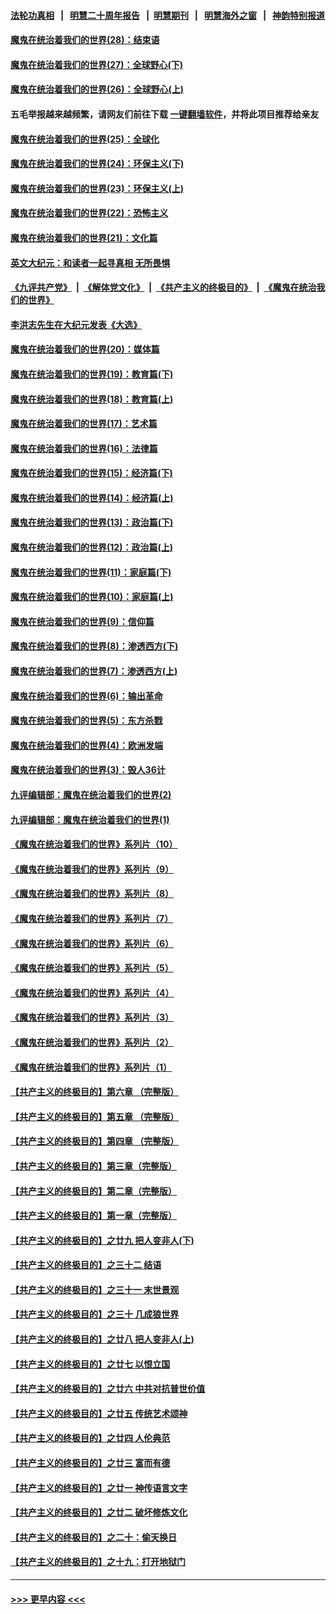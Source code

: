 #### [法轮功真相](https://github.com/gfw-breaker/truth/blob/master/README.md?t=0) &nbsp;&nbsp;|&nbsp;&nbsp; [明慧二十周年报告](https://github.com/gfw-breaker/mh-reports/blob/master/README.md?t=0) &nbsp;&nbsp;|&nbsp;&nbsp;[明慧期刊](https://github.com/gfw-breaker/mh-qikan) &nbsp;&nbsp;|&nbsp;&nbsp; [明慧海外之窗](https://github.com/gfw-breaker/mh-news/blob/master/README.md?t=0) &nbsp;&nbsp;|&nbsp;&nbsp; [神韵特别报道](https://github.com/gfw-breaker/mh-news/blob/master/shenyun.md?t=0)
#### [魔鬼在统治着我们的世界(28)：结束语](../pages/nsc422/n10936246.md?t=06101401) 
#### [魔鬼在统治着我们的世界(27)：全球野心(下)](../pages/nsc422/n10928319.md?t=06101401) 
#### [魔鬼在统治着我们的世界(26)：全球野心(上)](../pages/nsc422/n10900318.md?t=06101401) 
#### 五毛举报越来越频繁，请网友们前往下载 [一键翻墙软件](https://github.com/gfw-breaker/ssr-accounts)，并将此项目推荐给亲友
#### [魔鬼在统治着我们的世界(25)：全球化](../pages/nsc422/n10788205.md?t=06101401) 
#### [魔鬼在统治着我们的世界(24)：环保主义(下)](../pages/nsc422/n10695307.md?t=06101401) 
#### [魔鬼在统治着我们的世界(23)：环保主义(上)](../pages/nsc422/n10688613.md?t=06101401) 
#### [魔鬼在统治着我们的世界(22)：恐怖主义](../pages/nsc422/n10614727.md?t=06101401) 
#### [魔鬼在统治着我们的世界(21)：文化篇](../pages/nsc422/n10597706.md?t=06101401) 
#### [英文大纪元：和读者一起寻真相 无所畏惧](../pages/nsc422/n12542027.md?t=06101401) 
#### [《九评共产党》](https://github.com/begood0513/9ping.md/blob/master/README.md) &nbsp;|&nbsp; [《解体党文化》](../../../../jtdwh.md/blob/master/README.md)  &nbsp;|&nbsp; [《共产主义的终极目的》](../../../../gczydzjmd.md/blob/master/README.md) &nbsp;|&nbsp; [《魔鬼在统治我们的世界》](../../../../mgztzwmdsj.md/blob/master/README.md) 
#### [李洪志先生在大纪元发表《大选》](../pages/nsc422/n12534746.md?t=06101401) 
#### [魔鬼在统治着我们的世界(20)：媒体篇](../pages/nsc422/n10586579.md?t=06101401) 
#### [魔鬼在统治着我们的世界(19)：教育篇(下)](../pages/nsc422/n10564808.md?t=06101401) 
#### [魔鬼在统治着我们的世界(18)：教育篇(上)](../pages/nsc422/n10526970.md?t=06101401) 
#### [魔鬼在统治着我们的世界(17)：艺术篇](../pages/nsc422/n10499093.md?t=06101401) 
#### [魔鬼在统治着我们的世界(16)：法律篇](../pages/nsc422/n10485969.md?t=06101401) 
#### [魔鬼在统治着我们的世界(15)：经济篇(下)](../pages/nsc422/n10469975.md?t=06101401) 
#### [魔鬼在统治着我们的世界(14)：经济篇(上)](../pages/nsc422/n10457370.md?t=06101401) 
#### [魔鬼在统治着我们的世界(13)：政治篇(下)](../pages/nsc422/n10448270.md?t=06101401) 
#### [魔鬼在统治着我们的世界(12)：政治篇(上)](../pages/nsc422/n10444576.md?t=06101401) 
#### [魔鬼在统治着我们的世界(11)：家庭篇(下)](../pages/nsc422/n10440961.md?t=06101401) 
#### [魔鬼在统治着我们的世界(10)：家庭篇(上)](../pages/nsc422/n10435448.md?t=06101401) 
#### [魔鬼在统治着我们的世界(9)：信仰篇](../pages/nsc422/n10432159.md?t=06101401) 
#### [魔鬼在统治着我们的世界(8)：渗透西方(下)](../pages/nsc422/n10429603.md?t=06101401) 
#### [魔鬼在统治着我们的世界(7)：渗透西方(上)](../pages/nsc422/n10426013.md?t=06101401) 
#### [魔鬼在统治着我们的世界(6)：输出革命](../pages/nsc422/n10421536.md?t=06101401) 
#### [魔鬼在统治着我们的世界(5)：东方杀戮](../pages/nsc422/n10417707.md?t=06101401) 
#### [魔鬼在统治着我们的世界(4)：欧洲发端](../pages/nsc422/n10414890.md?t=06101401) 
#### [魔鬼在统治着我们的世界(3)：毁人36计](../pages/nsc422/n10411583.md?t=06101401) 
#### [九评编辑部：魔鬼在统治着我们的世界(2)](../pages/nsc422/n10410036.md?t=06101401) 
#### [九评编辑部：魔鬼在统治着我们的世界(1)](../pages/nsc422/n10406825.md?t=06101401) 
#### [《魔鬼在统治着我们的世界》系列片（10）](../pages/nsc422/n12292670.md?t=06101401) 
#### [《魔鬼在统治着我们的世界》系列片（9）](../pages/nsc422/n12290859.md?t=06101401) 
#### [《魔鬼在统治着我们的世界》系列片（8）](../pages/nsc422/n12287445.md?t=06101401) 
#### [《魔鬼在统治着我们的世界》系列片（7）](../pages/nsc422/n12283425.md?t=06101401) 
#### [《魔鬼在统治着我们的世界》系列片（6）](../pages/nsc422/n12282314.md?t=06101401) 
#### [《魔鬼在统治着我们的世界》系列片（5）](../pages/nsc422/n12281419.md?t=06101401) 
#### [《魔鬼在统治着我们的世界》系列片（4）](../pages/nsc422/n12274024.md?t=06101401) 
#### [《魔鬼在统治着我们的世界》系列片（3）](../pages/nsc422/n12271322.md?t=06101401) 
#### [《魔鬼在统治着我们的世界》系列片（2）](../pages/nsc422/n12269049.md?t=06101401) 
#### [《魔鬼在统治着我们的世界》系列片（1）](../pages/nsc422/n12267575.md?t=06101401) 
#### [【共产主义的终极目的】第六章 （完整版）](../pages/nsc422/n11428913.md?t=06101401) 
#### [【共产主义的终极目的】第五章 （完整版）](../pages/nsc422/n11428912.md?t=06101401) 
#### [【共产主义的终极目的】第四章 （完整版）](../pages/nsc422/n11428907.md?t=06101401) 
#### [【共产主义的终极目的】第三章（完整版）](../pages/nsc422/n11428848.md?t=06101401) 
#### [【共产主义的终极目的】第二章（完整版）](../pages/nsc422/n11428831.md?t=06101401) 
#### [【共产主义的终极目的】第一章（完整版）](../pages/nsc422/n11417651.md?t=06101401) 
#### [【共产主义的终极目的】之廿九 把人变非人(下)](../pages/nsc422/n11344140.md?t=06101401) 
#### [【共产主义的终极目的】之三十二 结语](../pages/nsc422/n11360535.md?t=06101401) 
#### [【共产主义的终极目的】之三十一 末世景观](../pages/nsc422/n11351129.md?t=06101401) 
#### [【共产主义的终极目的】之三十 几成狼世界](../pages/nsc422/n11348280.md?t=06101401) 
#### [【共产主义的终极目的】之廿八 把人变非人(上)](../pages/nsc422/n11340492.md?t=06101401) 
#### [【共产主义的终极目的】之廿七 以恨立国](../pages/nsc422/n11336944.md?t=06101401) 
#### [【共产主义的终极目的】之廿六 中共对抗普世价值](../pages/nsc422/n11324785.md?t=06101401) 
#### [【共产主义的终极目的】之廿五 传统艺术颂神](../pages/nsc422/n11296396.md?t=06101401) 
#### [【共产主义的终极目的】之廿四 人伦典范](../pages/nsc422/n11296397.md?t=06101401) 
#### [【共产主义的终极目的】之廿三 富而有德](../pages/nsc422/n11283598.md?t=06101401) 
#### [【共产主义的终极目的】之廿一 神传语言文字](../pages/nsc422/n11263265.md?t=06101401) 
#### [【共产主义的终极目的】之廿二 破坏修炼文化](../pages/nsc422/n11245728.md?t=06101401) 
#### [【共产主义的终极目的】之二十：偷天换日](../pages/nsc422/n11238846.md?t=06101401) 
#### [【共产主义的终极目的】之十九：打开地狱门](../pages/nsc422/n11206376.md?t=06101401) 

----
#### [ >>> 更早内容 <<< ](../indexes/nsc422-earlier.md)
